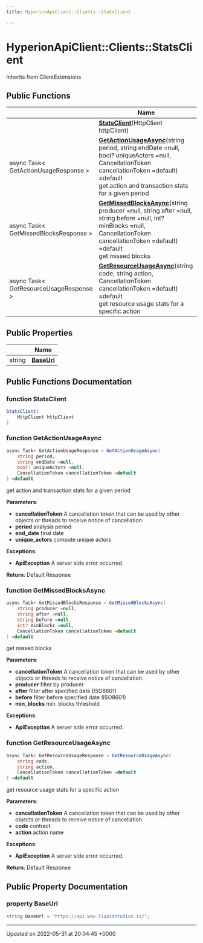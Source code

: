```yaml
---
title: HyperionApiClient::Clients::StatsClient

---
```


# HyperionApiClient::Clients::StatsClient





Inherits from ClientExtensions

## Public Functions

|                | Name           |
| -------------- | -------------- |
| | **[StatsClient](/Classes/class_hyperion_api_client_1_1_clients_1_1_stats_client.md#function-statsclient)**(HttpClient httpClient) |
| async Task< GetActionUsageResponse > | **[GetActionUsageAsync](/Classes/class_hyperion_api_client_1_1_clients_1_1_stats_client.md#function-getactionusageasync)**(string period, string endDate =null, bool? uniqueActors =null, CancellationToken cancellationToken =default) =default<br>get action and transaction stats for a given period  |
| async Task< GetMissedBlocksResponse > | **[GetMissedBlocksAsync](/Classes/class_hyperion_api_client_1_1_clients_1_1_stats_client.md#function-getmissedblocksasync)**(string producer =null, string after =null, string before =null, int? minBlocks =null, CancellationToken cancellationToken =default) =default<br>get missed blocks  |
| async Task< GetResourceUsageResponse > | **[GetResourceUsageAsync](/Classes/class_hyperion_api_client_1_1_clients_1_1_stats_client.md#function-getresourceusageasync)**(string code, string action, CancellationToken cancellationToken =default) =default<br>get resource usage stats for a specific action  |

## Public Properties

|                | Name           |
| -------------- | -------------- |
| string | **[BaseUrl](/Classes/class_hyperion_api_client_1_1_clients_1_1_stats_client.md#property-baseurl)**  |

## Public Functions Documentation

### function StatsClient

```csharp
StatsClient(
    HttpClient httpClient
)
```


### function GetActionUsageAsync

```csharp
async Task< GetActionUsageResponse > GetActionUsageAsync(
    string period,
    string endDate =null,
    bool? uniqueActors =null,
    CancellationToken cancellationToken =default
) =default
```

get action and transaction stats for a given period 

**Parameters**: 

  * **cancellationToken** A cancellation token that can be used by other objects or threads to receive notice of cancellation.
  * **period** analysis period
  * **end_date** final date
  * **unique_actors** compute unique actors


**Exceptions**: 

  * **ApiException** A server side error occurred.


**Return**: Default Response

### function GetMissedBlocksAsync

```csharp
async Task< GetMissedBlocksResponse > GetMissedBlocksAsync(
    string producer =null,
    string after =null,
    string before =null,
    int? minBlocks =null,
    CancellationToken cancellationToken =default
) =default
```

get missed blocks 

**Parameters**: 

  * **cancellationToken** A cancellation token that can be used by other objects or threads to receive notice of cancellation.
  * **producer** filter by producer
  * **after** filter after specified date (ISO8601)
  * **before** filter before specified date (ISO8601)
  * **min_blocks** min. blocks threshold


**Exceptions**: 

  * **ApiException** A server side error occurred.


### function GetResourceUsageAsync

```csharp
async Task< GetResourceUsageResponse > GetResourceUsageAsync(
    string code,
    string action,
    CancellationToken cancellationToken =default
) =default
```

get resource usage stats for a specific action 

**Parameters**: 

  * **cancellationToken** A cancellation token that can be used by other objects or threads to receive notice of cancellation.
  * **code** contract
  * **action** action name


**Exceptions**: 

  * **ApiException** A server side error occurred.


**Return**: Default Response

## Public Property Documentation

### property BaseUrl

```csharp
string BaseUrl = "https://api.wax.liquidstudios.io/";
```


-------------------------------

Updated on 2022-05-31 at 20:04:45 +0000